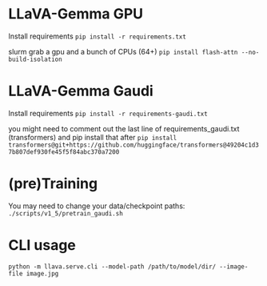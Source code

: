 # LLaVA-Gemma GPU

Install requirements
`pip install -r requirements.txt`

slurm grab a gpu and a bunch of CPUs (64+)
`pip install flash-attn --no-build-isolation`

# LLaVA-Gemma Gaudi
Install requirements
`pip install -r requirements-gaudi.txt`

you might need to comment out the last line of requirements_gaudi.txt (transformers) and pip install that after
`pip install transformers@git+https://github.com/huggingface/transformers@49204c1d37b807def930fe45f5f84abc370a7200`

# (pre)Training
You may need to change your data/checkpoint paths:
`./scripts/v1_5/pretrain_gaudi.sh`

# CLI usage
`python -m llava.serve.cli --model-path /path/to/model/dir/ --image-file image.jpg`
